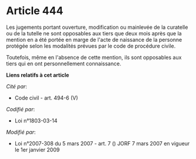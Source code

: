 # Article 444

Les jugements portant ouverture, modification ou mainlevée de la curatelle ou de la tutelle ne sont opposables aux tiers que
deux mois après que la mention en a été portée en marge de l'acte de naissance de la personne protégée selon les modalités
prévues par le code de procédure civile.

Toutefois, même en l'absence de cette mention, ils sont opposables aux tiers qui en ont personnellement connaissance.

**Liens relatifs à cet article**

_Cité par_:

  - Code civil - art. 494-6 (V)

_Codifié par_:

  - Loi n°1803-03-14

_Modifié par_:

  - Loi n°2007-308 du 5 mars 2007 - art. 7 () JORF 7 mars 2007 en vigueur le 1er janvier 2009
